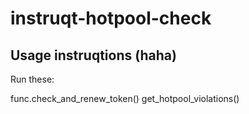 # instruqt-hotpool-check

## Usage instruqtions (haha)

Run these:

func.check_and_renew_token()
get_hotpool_violations()

